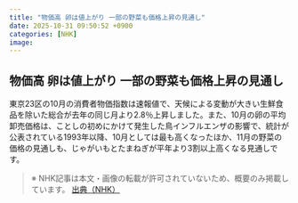 ```yaml
---
title: "物価高 卵は値上がり 一部の野菜も価格上昇の見通し"
date: 2025-10-31 09:50:52 +0900
categories: [NHK]
image: 
---
```

## 物価高 卵は値上がり 一部の野菜も価格上昇の見通し

東京23区の10月の消費者物価指数は速報値で、天候による変動が大きい生鮮食品を除いた総合が去年の同じ月より2.8％上昇しました。また、10月の卵の平均卸売価格は、ことしの初めにかけて発生した鳥インフルエンザの影響で、統計が公表されている1993年以降、10月としては最も高くなったほか、11月の野菜の価格の見通しも、じゃがいもとたまねぎが平年より3割以上高くなる見通しです。

> ※ NHK記事は本文・画像の転載が許可されていないため、概要のみ掲載しています。
[出典（NHK）](http://www3.nhk.or.jp/news/html/20251031/k10014964181000.html)
